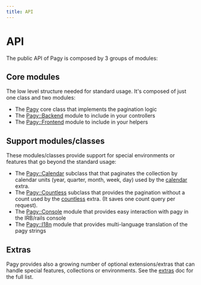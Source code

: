 ```yaml
---
title: API
---
```

# API

The public API of Pagy is composed by 3 groups of modules:

## Core modules

The low level structure needed for standard usage. It's composed of just one class and two modules:

- The [Pagy](api/pagy.md) core class that implements the pagination logic
- The [Pagy::Backend](api/backend.md) module to include in your controllers
- The [Pagy::Frontend](api/frontend.md) module to include in your helpers

## Support modules/classes

These modules/classes provide support for special environments or features that go beyond the standard usage:

- The [Pagy::Calendar](api/calendar.md) subclass that that paginates the collection by calendar units (year, quarter, month, week, day) used by the [calendar](extras/calendar.md) extra.
- The [Pagy::Countless](api/countless.md) subclass that provides the pagination without a count used by the [countless](extras/countless.md) extra. (It saves one count query per request).
- The [Pagy::Console](api/console.md) module that provides easy interaction with pagy in the IRB/rails console
- The [Pagy::I18n](api/i18n.md) module that provides multi-language translation of the pagy strings

## Extras

Pagy provides also a growing number of optional extensions/extras that can handle special features, collections or environments. See the [extras](extras.md) doc for the full list.
